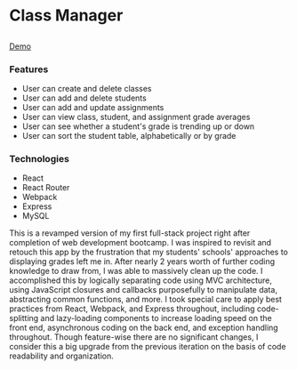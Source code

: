 # Class Manager

## 
[Demo](https://dwightmillar.com/class_manager)

### Features
- User can create and delete classes
- User can add and delete students
- User can add and update assignments
- User can view class, student, and assignment grade averages
- User can see whether a student's grade is trending up or down
- User can sort the student table, alphabetically or by grade

### Technologies
- React
- React Router
- Webpack
- Express
- MySQL


This is a revamped version of my first full-stack project right after completion of web development bootcamp. I was inspired to revisit and retouch this app by the frustration that my students' schools' approaches to displaying grades left me in. After nearly 2 years worth of further coding knowledge to draw from, I was able to massively clean up the code. I accomplished this by logically separating code using MVC architecture, using JavaScript closures and callbacks purposefully to manipulate data, abstracting common functions, and more. I took special care to apply best practices from React, Webpack, and Express throughout, including code-splitting and lazy-loading components to increase loading speed on the front end, asynchronous coding on the back end, and exception handling throughout. Though feature-wise there are no significant changes, I consider this a big upgrade from the previous iteration on the basis of code readability and organization.